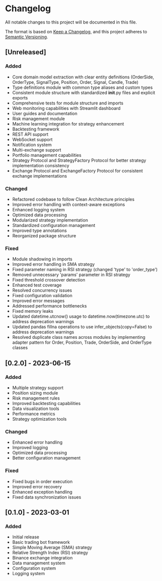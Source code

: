 # Changelog

All notable changes to this project will be documented in this file.

The format is based on [Keep a Changelog](https://keepachangelog.com/en/1.0.0/),
and this project adheres to [Semantic Versioning](https://semver.org/spec/v2.0.0.html).

## [Unreleased]

### Added
- Core domain model extraction with clear entity definitions (OrderSide, OrderType, SignalType, Position, Order, Signal, Candle, Trade)
- Type definitions module with common type aliases and custom types
- Consistent module structure with standardized __init__.py files and explicit exports
- Comprehensive tests for module structure and imports
- Web monitoring capabilities with Streamlit dashboard
- User guides and documentation
- Risk management module
- Machine learning integration for strategy enhancement
- Backtesting framework
- REST API support
- WebSocket support
- Notification system
- Multi-exchange support
- Portfolio management capabilities
- Strategy Protocol and StrategyFactory Protocol for better strategy implementation consistency
- Exchange Protocol and ExchangeFactory Protocol for consistent exchange implementations

### Changed
- Refactored codebase to follow Clean Architecture principles
- Improved error handling with context-aware exceptions
- Enhanced logging system
- Optimized data processing
- Modularized strategy implementation
- Standardized configuration management
- Improved type annotations
- Reorganized package structure

### Fixed
- Module shadowing in imports
- Improved error handling in SMA strategy
- Fixed parameter naming in RSI strategy (changed 'type' to 'order_type')
- Removed unnecessary 'params' parameter in RSI strategy
- Fixed threshold crossover detection
- Enhanced test coverage
- Resolved concurrency issues
- Fixed configuration validation
- Improved error messages
- Addressed performance bottlenecks
- Fixed memory leaks
- Updated datetime.utcnow() usage to datetime.now(timezone.utc) to address deprecation warnings
- Updated pandas fillna operations to use infer_objects(copy=False) to address deprecation warnings
- Resolved duplicate class names across modules by implementing adapter pattern for Order, Position, Trade, OrderSide, and OrderType classes

## [0.2.0] - 2023-06-15

### Added
- Multiple strategy support
- Position sizing module
- Risk management rules
- Improved backtesting capabilities
- Data visualization tools
- Performance metrics
- Strategy optimization tools

### Changed
- Enhanced error handling
- Improved logging
- Optimized data processing
- Better configuration management

### Fixed
- Fixed bugs in order execution
- Improved error recovery
- Enhanced exception handling
- Fixed data synchronization issues

## [0.1.0] - 2023-03-01

### Added
- Initial release
- Basic trading bot framework
- Simple Moving Average (SMA) strategy
- Relative Strength Index (RSI) strategy
- Binance exchange integration
- Data management system
- Configuration system
- Logging system 